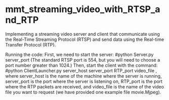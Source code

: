 # mmt_streaming_video_with_RTSP_and_RTP
Implementing a streaming video server and client that communicate using the Real-Time Streaming Protocol (RTSP) and send data using the Real-time Transfer Protocol (RTP).

Running the code: 
First, we need to start the server: 
 #python Server.py server_port
 (The standard RTSP port is 554, but you will need to choose a port number greater than 1024.)
Then, start the client with the command:
 #python ClientLauncher.py server_host server_port RTP_port video_file 
, where server_host is the name of the machine where the server is running, server_port is the port
where the server is listening on, RTP_port is the port where the RTP packets are received, and video_file is
the name of the video file you want to request (we have provided one example file movie.Mjpeg).
